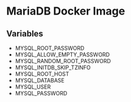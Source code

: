 # MariaDB Docker Image

## Variables
 - MYSQL_ROOT_PASSWORD
 - MYSQL_ALLOW_EMPTY_PASSWORD
 - MYSQL_RANDOM_ROOT_PASSWORD
 - MYSQL_INITDB_SKIP_TZINFO
 - MYSQL_ROOT_HOST
 - MYSQL_DATABASE
 - MYSQL_USER
 - MYSQL_PASSWORD
